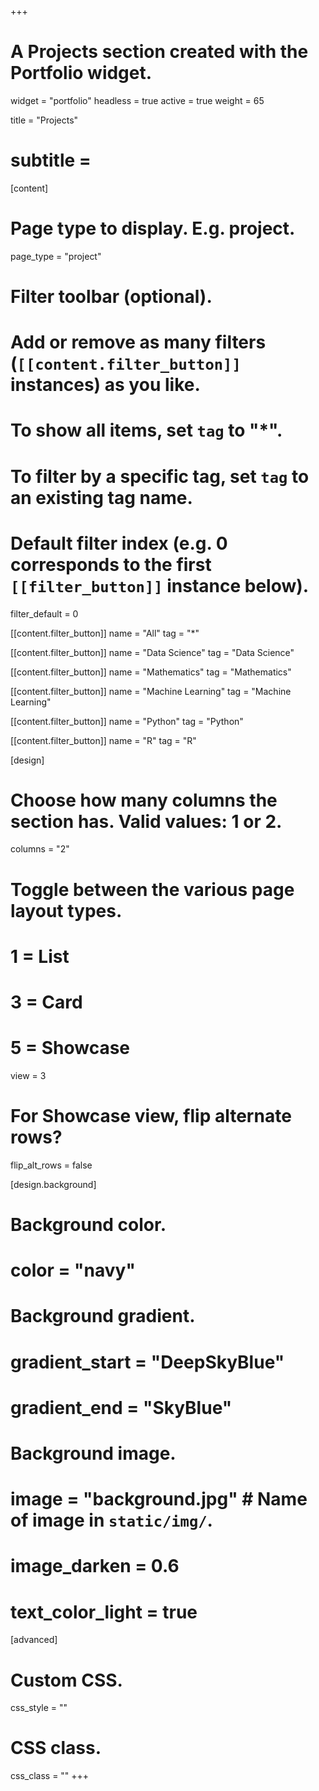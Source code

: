 +++
# A Projects section created with the Portfolio widget.
widget = "portfolio"
headless = true 
active = true
weight = 65

title = "Projects"
# subtitle =

[content]
  # Page type to display. E.g. project.
  page_type = "project"
  
  # Filter toolbar (optional).
  # Add or remove as many filters (`[[content.filter_button]]` instances) as you like.
  # To show all items, set `tag` to "*".
  # To filter by a specific tag, set `tag` to an existing tag name.

  # Default filter index (e.g. 0 corresponds to the first `[[filter_button]]` instance below).
  filter_default = 0
  
  [[content.filter_button]]
    name = "All"
    tag = "*"
  
  [[content.filter_button]]
    name = "Data Science"
    tag = "Data Science"
  
  [[content.filter_button]]
    name = "Mathematics"
    tag = "Mathematics"
    
  [[content.filter_button]]
    name = "Machine Learning"
    tag = "Machine Learning"
  
  [[content.filter_button]]
    name = "Python"
    tag = "Python"
    
  [[content.filter_button]]
    name = "R"
    tag = "R"
  
  

[design]
  # Choose how many columns the section has. Valid values: 1 or 2.
  columns = "2"

  # Toggle between the various page layout types.
  #   1 = List
  #   3 = Card
  #   5 = Showcase
  view = 3

  # For Showcase view, flip alternate rows?
  flip_alt_rows = false

[design.background]
  # Background color.
  # color = "navy"
  
  # Background gradient.
  # gradient_start = "DeepSkyBlue"
  # gradient_end = "SkyBlue"
  
  # Background image.
  # image = "background.jpg"  # Name of image in `static/img/`.
  # image_darken = 0.6

  # text_color_light = true  
  
[advanced]
 # Custom CSS. 
 css_style = ""
 
 # CSS class.
 css_class = ""
+++

